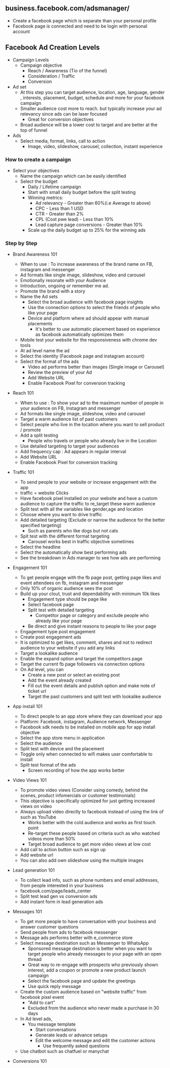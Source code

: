 ## business.facebook.com/adsmanager/

- Create a facebook page which is separate than your personal profile 
- Facebook page is connected and need to be login with personal account 

## Facebook Ad Creation Levels
- Campaign Levels
  - Campaign objective
    - Reach / Awareness (Tio of the funnel)
    - Consideration / Traffic
    - Conversion
- Ad set
  - At this step you can target audience, location, age, language, gender , interests, placement, budget, schedule and more for your facebook campaign
  - Smaller audience cost more to reach. but typically increase your ad relevancy since ads can be laser focused 
    - Great for conversion objectives 
  - Broad audience will be a lower cost to target and are better at the top of funnel 
- Ads
  - Select media, format, links, call to action 
    - Image, video, slideshow, carousel, collection, instant experience

### How to create a campaign
- Select your objectives 
  - Name the campaign which can be easily identified
  - Select the budget 
    - Daily / Lifetime campaign
    - Start with small daily budget before the split testing
    - Winning metrics:
      - Ad relevancy - Greater than 60%(i.e Average to above)
      - CPC - Less than 1 USD
      - CTR - Greater than 2%
      - CPL (Cost pwe lead) - Less than 10%
      - Lead capture page conversions - Greater than 10%
    - Scale up the daily budget up to 25% for the winning ads

### Step by Step 
- Brand Awareness 101
  - When to use : To increase awareness of the brand name on FB, instagram and messenger
  - Ad formats like single image, slideshow, video and carousel
  - Emotionally resonate with your Audience
  - Introduction, ongoing or remember me ad. 
  - Promote the brand with a story 
  - Name the Ad sets
    - Select the broad audience with facebook page insights
    - Use the connection options to select the friends of people who like your page 
    - Device and platform where ad should appear with manual placements
      - It's better to use automatic placement based on experience as facebook automatically optimizes them
  - Mobile test your website for the responsiveness with chrome dev tools 
  - At ad level name the ad
  - Select the identity (Facebook page and instagram account)
  - Select the format of the ads
    - Video ad performs better than images (Single image or Carousel)
    - Review the preview of your Ad 
    - Add Website URL 
    - Enable Facebook Pixel for conversion tracking

- Reach 101
  - When to use : To show your ad to the maximum number of people in your audience on FB, Instagram and messenger
  - Ad formats like single image, slideshow, video and carousel
  - Target a warm audience list of past customers
  - Select people who live in the location where you want to sell product / promote
  - Add a split testing
    - People who travels or people who already live in the Location
  - Use detailed targeting to target your audiences
  - Add frequency cap : Ad appears in regular interval
  -  Add Website URL 
  - Enable Facebook Pixel for conversion tracking

- Traffic 101
  - To send people to your website or increase engagement with the app 
  - traffic = website Clicks
  - Have facebook pixel installed on your website and have a custom audience to capture the traffic to re_target these warm audience 
  - Split test with all the variables like gender,age and location 
  - Choose where you want to drive traffic 
  - Add detailed targeting (Exclude or narrow the audience for the better specified targeting)
    - Such as parents who like dogs but not cats 
  - Spit test with the different format targeting
    - Carousel works best in traffic objective sometimes 
  - Select the headline 
  - Select the automatically show best performing ads 
  - See the breakdown in Ads manager to see how ads are performing

- Engagement 101
  - To get people engage with the fb page post, getting page likes and event attendees on fb, instagram and messenger
  - Only 10% of organic audience sees the post 
  - Build up your clout, trust and dependability with minimum 10k likes
    - Engagement type should be page like 
    - Select facebook page 
    - Split test with detailed targeting 
      - Competitor page or category and exclude people who already like your page
    - Be direct and give instant reasons to people to like your page 
  - Engagement type post engagement 
  - Create post engagement ads
  - It is optimized to get likes, comment, shares and not to redirect audience to your website if you add any links
  - Target a lookalike audience 
  - Enable the expand option and target the competitors page 
  - Target the current fb page followers via connection options
  - On Ad level, you can 
    - Create a new post or select an existing post 
    - Add the event already created
    - Fill out the event details and publish option and make note of ticket url 
    - Target the past customers and split test with lookalike audience 

- App install 101
  - To direct people to an app store where they can download your app 
  - Platform: Facebook, instagram, Audience network, Messenger
  - Facebook sdk needs to be installed on mobile app for app install objective
  - Select the app store menu in application 
  - Select the audience 
  - Split test with device and the placement 
  - Toggle only when connected to wifi makes user comfortable to install 
  - Split test format of the ads
    - Screen recording of how the app works better 

- Video Views 101
  - To promote video views (Consider using comedy, behind the scenes, product infomercials or customer testimonials)
  - This objective is specifically optimized for just getting increased views on video 
  - Always upload video directly to facebook instead of using the link of such as YouTube 
    - Works better with the cold audience and works as first touch point 
    - Re-target these people based on criteria such as who watched videos more than 50%
    - Target broad audience to get more video views at low cost 
  - Add call to action button such as sign up 
  - Add website url
  - You can also add own slideshow using the multiple images

 - Lead generation 101
   - To collect lead info, such as phone numbers and email addresses, from people interested in your business 
   - facebook.com/page/leads_center
   - Split test lead gen vs conversion ads
   - Add instant form in lead generation ads

- Messages 101
  - To get more people to have conversation with  your business and answer customer questions
  - Send people from ads to facebook messenger 
  - Message ads performs better with e_commerce store
  - Select message destination such as Messenger to WhatsApp 
    - Sponsored message destination is better when you want to target people who already messages to your page with an open thread
    - Great way to re-engage with prospects who previously shown interest, add a coupon or promote a new product launch campaign
    - Select the facebook page and update the greetings
    - Use quick reply message
  - Create the custom audience based on "website traffic" from facebook pixel event
    - "Add to cart" 
    - Excluded from the audience who never made a purchase in 30 days 
  - In Ad level ads, 
    - You message template 
      - Start conversations
      - Generate leads or advance setups 
      - Edit the welcome message and edit the customer actions 
        - Use frequently asked questions 
  - Use chatbot such as chatfuel or manychat

- Conversions 101